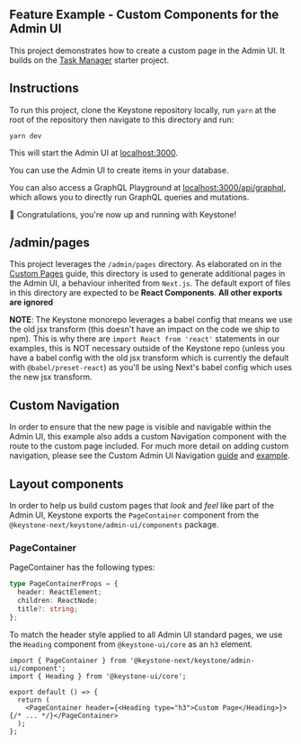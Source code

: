 ## Feature Example - Custom Components for the Admin UI

This project demonstrates how to create a custom page in the Admin UI.
It builds on the [Task Manager](../task-manager) starter project.

## Instructions

To run this project, clone the Keystone repository locally, run `yarn` at the root of the repository then navigate to this directory and run:

```shell
yarn dev
```

This will start the Admin UI at [localhost:3000](http://localhost:3000).

You can use the Admin UI to create items in your database.

You can also access a GraphQL Playground at [localhost:3000/api/graphql](http://localhost:3000/api/graphql), which allows you to directly run GraphQL queries and mutations.

🚀 Congratulations, you're now up and running with Keystone!

## /admin/pages

This project leverages the `/admin/pages` directory. As elaborated on in the [Custom Pages](https://keystonejs.com/docs/guides/custom-admin-ui-pages) guide, this directory is used to generate additional pages in the Admin UI, a behaviour inherited from `Next.js`. The default export of files in this directory are expected to be **React Components**.
**All other exports are ignored**

**NOTE**: The Keystone monorepo leverages a babel config that means we use the old jsx transform (this doesn't have an impact on the code we ship to npm).
This is why there are `import React from 'react'` statements in our examples, this is NOT necessary outside of the Keystone repo (unless you have a babel config with the old jsx transform which is currently the default with `@babel/preset-react`) as you'll be using Next's babel config which uses the new jsx transform.

## Custom Navigation

In order to ensure that the new page is visible and navigable within the Admin UI, this example also adds a custom Navigation component with the
route to the custom page included. For much more detail on adding custom navigation, please see the Custom Admin UI Navigation [guide](https://keystonejs.com/docs/guides/custom-admin-ui-navigation) and [example](../custom-admin-ui-navigation).

## Layout components

In order to help us build custom pages that _look_ and _feel_ like part of the Admin UI, Keystone exports the `PageContainer` component from
the `@keystone-next/keystone/admin-ui/components` package.

### PageContainer

PageContainer has the following types:

```typescript
type PageContainerProps = {
  header: ReactElement;
  children: ReactNode;
  title?: string;
};
```

To match the header style applied to all Admin UI standard pages, we use the `Heading` component from `@keystone-ui/core` as an `h3` element.

```tsx
import { PageContainer } from '@keystone-next/keystone/admin-ui/component';
import { Heading } from '@keystone-ui/core';

export default () => {
  return (
    <PageContainer header={<Heading type="h3">Custom Page</Heading>}>{/* ... */}</PageContainer>
  );
};
```
